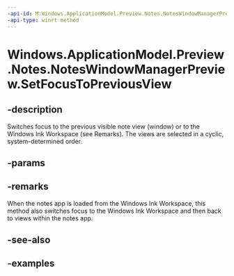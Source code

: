 ```yaml
---
-api-id: M:Windows.ApplicationModel.Preview.Notes.NotesWindowManagerPreview.SetFocusToPreviousView
-api-type: winrt method
---
```


<!-- Method syntax.
public void NotesWindowManagerPreview.SetFocusToPreviousView()
-->

# Windows.ApplicationModel.Preview.Notes.NotesWindowManagerPreview.SetFocusToPreviousView

## -description
Switches focus to the previous visible note view (window) or to the Windows Ink Workspace (see Remarks). The views are selected in a cyclic, system-determined order.

## -params


## -remarks
When the notes app is loaded from the Windows Ink Workspace, this method also switches focus to the Windows Ink Workspace and then back to views within the notes app.

## -see-also

## -examples

